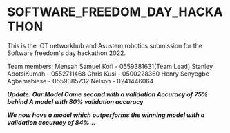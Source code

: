 # SOFTWARE_FREEDOM_DAY_HACKATHON
 This is the IOT networkhub and Asustem robotics submission for the Software freedom's day hackathon  2022.
 
 
 Team members:
 Mensah Samuel Kofi  - 0559381631(Team Lead)
 Stanley AbotsiKumah - 0552711468
 Chris Kusi - 0500228360
 Henry Senyegbe Agbemabiese - 0559385732
 Nelson - 0241446064


***Update:  Our Model Came second with a validation Accuracy of 75% behind A model with 80% validation accuracy***

***We now have a model which outperforms the winning model with a validation accuracy of 84%...***
